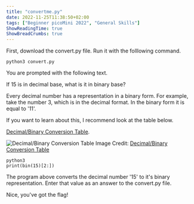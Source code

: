 ```yaml
---
title: "convertme.py"
date: 2022-11-25T11:38:50+02:00
tags: ["Beginner picoMini 2022", "General Skills"]
ShowReadingTime: true
ShowBreadCrumbs: true
---
```


First, download the convert.py file. Run it with the folllowing command.

```shell
python3 convert.py
```

You are prompted with the following text.

If 15 is in decimal base, what is it in binary base?

Every decimal number has a representation in a binary form. For example, take the number 3, which is in the decimal format. In the binary form it is equal to '11'.

If you want to learn about this, I recommend look at the table below. 

[Decimal/Binary Conversion Table](https://www.exploringbinary.com/decimal-binary-conversion-table/).

![Decimal/Binary Conversion Table](/decimal_to_binary.png "Decimal/Binary Conversion Table")
Image Credit: [Decimal/Binary Conversion Table](https://www.exploringbinary.com/)

```shell
python3
print(bin(15)[2:])
```

The program above converts the decimal number '15' to it's binary representation. Enter that value as an answer to the convert.py file.

 Nice, you've got the flag!